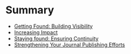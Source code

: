 # Summary

* [Getting Found: Building Visibility](1-getting-found-visibility.md)
* [Increasing Impact](2-getting-found-increasing-impact.md)
* [Staying found: Ensuring Continuity](3-getting-found-staying-found.md)
* [Strengthening Your Journal Publishing Efforts](4-getting-found-strengthening.md)
